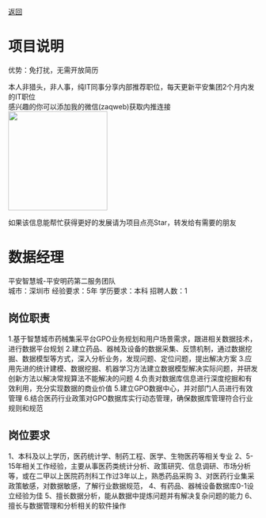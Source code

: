 [返回](../)

# 项目说明

优势：免打扰，无需开放简历

本人非猎头，非人事，纯IT同事分享内部推荐职位，每天更新平安集团2个月内发的IT职位  
感兴趣的你可以添加我的微信(zaqweb)获取内推连接  
<img src="https://github.com/zaqweb/PA-IT-JOBS/blob/master/WechatICode.jpeg"  height="200" width="200">

如果该信息能帮忙获得更好的发展请为项目点亮Star，转发给有需要的朋友

# 数据经理
平安智慧城-平安明药第二服务团队  
城市：深圳市 经验要求：5年 学历要求：本科  招聘人数：1

## 岗位职责
1.基于智慧城市药械集采平台GPO业务规划和用户场景需求，跟进相关数据技术，进行数据平台规划
2.建立药品、器械及设备的数据采集、反馈机制，通过数据挖掘、数据模型等方式，深入分析业务，发现问题、定位问题，提出解决方案
3.应用先进的统计建模、数据挖掘、机器学习方法建立数据模型解决实际问题，并研发创新方法以解决常规算法不能解决的问题
4.负责对数据库信息进行深度挖掘和有效利用，充分实现数据的商业价值
5.建立GPO数据中心，并对部门人员进行有效管理
6.结合医药行业政策对GPO数据库实行动态管理，确保数据库管理符合行业规则和规范

## 岗位要求
1、本科及以上学历，医药统计学、制药工程、医学、生物医药等相关专业
2、5-15年相关工作经验，主要从事医药类统计分析、政策研究、信息调研、市场分析等，或在二甲以上医院药剂科工作过3年以上，熟悉药品采购
3、对医药行业集采政策敏感，对数据敏感，了解行业数据规范，
4、有药品、器械设备数据库0-1设立经验为佳
5、擅长数据分析，能从数据中提炼问题并有解决复杂问题的能力
6、擅长与数据管理和分析相关的软件操作




